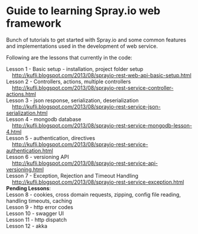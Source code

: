 Guide to learning Spray.io web framework
=============

Bunch of tutorials to get started with Spray.io and some common features and implementations used in the development of web service.

Following are the lessons that currently in the code:
 
Lesson 1 - Basic setup - installation, project folder setup
<br>&nbsp;&nbsp;&nbsp;&nbsp;<a href='http://kufli.blogspot.com/2013/08/sprayio-rest-web-api-basic-setup.html'>http://kufli.blogspot.com/2013/08/sprayio-rest-web-api-basic-setup.html</a>
<br>Lesson 2 - Controllers, actions, multiple controllers
<br>&nbsp;&nbsp;&nbsp;&nbsp;<a href='http://kufli.blogspot.com/2013/08/sprayio-rest-service-controller-actions.html'>http://kufli.blogspot.com/2013/08/sprayio-rest-service-controller-actions.html</a>
<br>Lesson 3 - json response, serialization, deserialization
<br>&nbsp;&nbsp;&nbsp;&nbsp;<a href='http://kufli.blogspot.com/2013/08/sprayio-rest-service-json-serialization.html'>http://kufli.blogspot.com/2013/08/sprayio-rest-service-json-serialization.html</a>
<br>Lesson 4 - mongodb database
<br>&nbsp;&nbsp;&nbsp;&nbsp;<a href='http://kufli.blogspot.com/2013/08/sprayio-rest-service-mongodb-lesson-4.html'>http://kufli.blogspot.com/2013/08/sprayio-rest-service-mongodb-lesson-4.html</a>
<br>Lesson 5 - authentication, directives
<br>&nbsp;&nbsp;&nbsp;&nbsp;<a href='http://kufli.blogspot.com/2013/08/sprayio-rest-service-authentication.html'>http://kufli.blogspot.com/2013/08/sprayio-rest-service-authentication.html</a>
<br>Lesson 6 - versioning API
<br>&nbsp;&nbsp;&nbsp;&nbsp;<a href='http://kufli.blogspot.com/2013/08/sprayio-rest-service-api-versioning.html'>http://kufli.blogspot.com/2013/08/sprayio-rest-service-api-versioning.html</a>
<br>Lesson 7 - Exception, Rejection and Timeout Handling
<br>&nbsp;&nbsp;&nbsp;&nbsp;<a href='http://kufli.blogspot.com/2013/08/sprayio-rest-service-exception.html'>http://kufli.blogspot.com/2013/08/sprayio-rest-service-exception.html</a>
<br>
<b>Pending Lessons</b>:
<br>
Lesson 8 - cookies, cross domain requests, zipping, config file reading, handling timeouts, caching<br>
Lesson 9 - http error codes<br>
Lesson 10 - swagger UI<br>
Lesson 11 - http dispatch<br>
Lesson 12 - akka<br>
